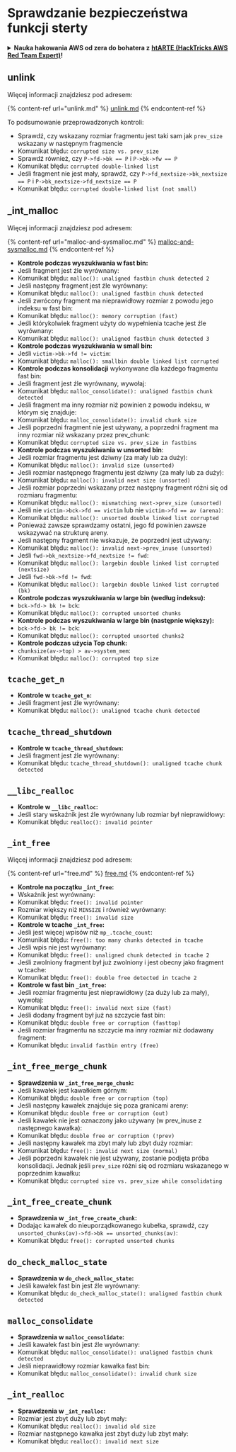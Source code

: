 # Sprawdzanie bezpieczeństwa funkcji sterty

<details>

<summary><strong>Nauka hakowania AWS od zera do bohatera z</strong> <a href="https://training.hacktricks.xyz/courses/arte"><strong>htARTE (HackTricks AWS Red Team Expert)</strong></a><strong>!</strong></summary>

Inne sposoby wsparcia HackTricks:

* Jeśli chcesz zobaczyć swoją **firmę reklamowaną w HackTricks** lub **pobrać HackTricks w formacie PDF**, sprawdź [**PLANY SUBSKRYPCYJNE**](https://github.com/sponsors/carlospolop)!
* Zdobądź [**oficjalne gadżety PEASS & HackTricks**](https://peass.creator-spring.com)
* Odkryj [**Rodzinę PEASS**](https://opensea.io/collection/the-peass-family), naszą kolekcję ekskluzywnych [**NFT**](https://opensea.io/collection/the-peass-family)
* **Dołącz do** 💬 [**grupy Discord**](https://discord.gg/hRep4RUj7f) lub [**grupy telegramowej**](https://t.me/peass) albo **śledź** nas na **Twitterze** 🐦 [**@hacktricks\_live**](https://twitter.com/hacktricks\_live)**.**
* **Podziel się swoimi sztuczkami hakerskimi, przesyłając PR-y do** [**HackTricks**](https://github.com/carlospolop/hacktricks) i [**HackTricks Cloud**](https://github.com/carlospolop/hacktricks-cloud) na GitHubie.

</details>

## unlink

Więcej informacji znajdziesz pod adresem:

{% content-ref url="unlink.md" %}
[unlink.md](unlink.md)
{% endcontent-ref %}

To podsumowanie przeprowadzonych kontroli:

* Sprawdź, czy wskazany rozmiar fragmentu jest taki sam jak `prev_size` wskazany w następnym fragmencie
* Komunikat błędu: `corrupted size vs. prev_size`
* Sprawdź również, czy `P->fd->bk == P` i `P->bk->fw == P`
* Komunikat błędu: `corrupted double-linked list`
* Jeśli fragment nie jest mały, sprawdź, czy `P->fd_nextsize->bk_nextsize == P` i `P->bk_nextsize->fd_nextsize == P`
* Komunikat błędu: `corrupted double-linked list (not small)`

## \_int\_malloc

Więcej informacji znajdziesz pod adresem:

{% content-ref url="malloc-and-sysmalloc.md" %}
[malloc-and-sysmalloc.md](malloc-and-sysmalloc.md)
{% endcontent-ref %}

* **Kontrole podczas wyszukiwania w fast bin:**
* Jeśli fragment jest źle wyrównany:
* Komunikat błędu: `malloc(): unaligned fastbin chunk detected 2`
* Jeśli następny fragment jest źle wyrównany:
* Komunikat błędu: `malloc(): unaligned fastbin chunk detected`
* Jeśli zwrócony fragment ma nieprawidłowy rozmiar z powodu jego indeksu w fast bin:
* Komunikat błędu: `malloc(): memory corruption (fast)`
* Jeśli którykolwiek fragment użyty do wypełnienia tcache jest źle wyrównany:
* Komunikat błędu: `malloc(): unaligned fastbin chunk detected 3`
* **Kontrole podczas wyszukiwania w small bin:**
* Jeśli `victim->bk->fd != victim`:
* Komunikat błędu: `malloc(): smallbin double linked list corrupted`
* **Kontrole podczas konsolidacji** wykonywane dla każdego fragmentu fast bin:&#x20;
* Jeśli fragment jest źle wyrównany, wywołaj:
* Komunikat błędu: `malloc_consolidate(): unaligned fastbin chunk detected`
* Jeśli fragment ma inny rozmiar niż powinien z powodu indeksu, w którym się znajduje:
* Komunikat błędu: `malloc_consolidate(): invalid chunk size`
* Jeśli poprzedni fragment nie jest używany, a poprzedni fragment ma inny rozmiar niż wskazany przez prev\_chunk:
* Komunikat błędu: `corrupted size vs. prev_size in fastbins`
* **Kontrole podczas wyszukiwania w unsorted bin**:
* Jeśli rozmiar fragmentu jest dziwny (za mały lub za duży):&#x20;
* Komunikat błędu: `malloc(): invalid size (unsorted)`
* Jeśli rozmiar następnego fragmentu jest dziwny (za mały lub za duży):
* Komunikat błędu: `malloc(): invalid next size (unsorted)`
* Jeśli rozmiar poprzedni wskazany przez następny fragment różni się od rozmiaru fragmentu:
* Komunikat błędu: `malloc(): mismatching next->prev_size (unsorted)`
* Jeśli nie `victim->bck->fd == victim` lub nie `victim->fd == av (arena)`:
* Komunikat błędu: `malloc(): unsorted double linked list corrupted`
* Ponieważ zawsze sprawdzamy ostatni, jego fd powinien zawsze wskazywać na strukturę areny.
* Jeśli następny fragment nie wskazuje, że poprzedni jest używany:
* Komunikat błędu: `malloc(): invalid next->prev_inuse (unsorted)`
* Jeśli `fwd->bk_nextsize->fd_nextsize != fwd`:
* Komunikat błędu: `malloc(): largebin double linked list corrupted (nextsize)`
* Jeśli `fwd->bk->fd != fwd`:
* Komunikat błędu: `malloc(): largebin double linked list corrupted (bk)`
* **Kontrole podczas wyszukiwania w large bin (według indeksu):**
* `bck->fd-> bk != bck`:
* Komunikat błędu: `malloc(): corrupted unsorted chunks`
* **Kontrole podczas wyszukiwania w large bin (następnie większy):**
* `bck->fd-> bk != bck`:
* Komunikat błędu: `malloc(): corrupted unsorted chunks2`
* **Kontrole podczas użycia Top chunk:**
* `chunksize(av->top) > av->system_mem`:
* Komunikat błędu: `malloc(): corrupted top size`

## `tcache_get_n`

* **Kontrole w `tcache_get_n`:**
* Jeśli fragment jest źle wyrównany:
* Komunikat błędu: `malloc(): unaligned tcache chunk detected`

## `tcache_thread_shutdown`

* **Kontrole w `tcache_thread_shutdown`:**
* Jeśli fragment jest źle wyrównany:
* Komunikat błędu: `tcache_thread_shutdown(): unaligned tcache chunk detected`

## `__libc_realloc`

* **Kontrole w `__libc_realloc`:**
* Jeśli stary wskaźnik jest źle wyrównany lub rozmiar był nieprawidłowy:
* Komunikat błędu: `realloc(): invalid pointer`

## `_int_free`

Więcej informacji znajdziesz pod adresem:

{% content-ref url="free.md" %}
[free.md](free.md)
{% endcontent-ref %}

* **Kontrole na początku `_int_free`:**
* Wskaźnik jest wyrównany:
* Komunikat błędu: `free(): invalid pointer`
* Rozmiar większy niż `MINSIZE` i również wyrównany:
* Komunikat błędu: `free(): invalid size`
* **Kontrole w tcache `_int_free`:**
* Jeśli jest więcej wpisów niż `mp_.tcache_count`:
* Komunikat błędu: `free(): too many chunks detected in tcache`
* Jeśli wpis nie jest wyrównany:
* Komunikat błędu: `free(): unaligned chunk detected in tcache 2`
* Jeśli zwolniony fragment był już zwolniony i jest obecny jako fragment w tcache:
* Komunikat błędu: `free(): double free detected in tcache 2`
* **Kontrole w fast bin `_int_free`:**
* Jeśli rozmiar fragmentu jest nieprawidłowy (za duży lub za mały), wywołaj:
* Komunikat błędu: `free(): invalid next size (fast)`
* Jeśli dodany fragment był już na szczycie fast bin:
* Komunikat błędu: `double free or corruption (fasttop)`
* Jeśli rozmiar fragmentu na szczycie ma inny rozmiar niż dodawany fragment:
* Komunikat błędu: `invalid fastbin entry (free)`
## **`_int_free_merge_chunk`**

* **Sprawdzenia w `_int_free_merge_chunk`:**
* Jeśli kawałek jest kawałkiem górnym:
* Komunikat błędu: `double free or corruption (top)`
* Jeśli następny kawałek znajduje się poza granicami areny:
* Komunikat błędu: `double free or corruption (out)`
* Jeśli kawałek nie jest oznaczony jako używany (w prev\_inuse z następnego kawałka):
* Komunikat błędu: `double free or corruption (!prev)`
* Jeśli następny kawałek ma zbyt mały lub zbyt duży rozmiar:
* Komunikat błędu: `free(): invalid next size (normal)`
* Jeśli poprzedni kawałek nie jest używany, zostanie podjęta próba konsolidacji. Jednak jeśli `prev_size` różni się od rozmiaru wskazanego w poprzednim kawałku:
* Komunikat błędu: `corrupted size vs. prev_size while consolidating`

## **`_int_free_create_chunk`**

* **Sprawdzenia w `_int_free_create_chunk`:**
* Dodając kawałek do nieuporządkowanego kubełka, sprawdź, czy `unsorted_chunks(av)->fd->bk == unsorted_chunks(av)`:
* Komunikat błędu: `free(): corrupted unsorted chunks`

## `do_check_malloc_state`

* **Sprawdzenia w `do_check_malloc_state`:**
* Jeśli kawałek fast bin jest źle wyrównany:
* Komunikat błędu: `do_check_malloc_state(): unaligned fastbin chunk detected`

## `malloc_consolidate`

* **Sprawdzenia w `malloc_consolidate`:**
* Jeśli kawałek fast bin jest źle wyrównany:
* Komunikat błędu: `malloc_consolidate(): unaligned fastbin chunk detected`
* Jeśli nieprawidłowy rozmiar kawałka fast bin:
* Komunikat błędu: `malloc_consolidate(): invalid chunk size`

## `_int_realloc`

* **Sprawdzenia w `_int_realloc`:**
* Rozmiar jest zbyt duży lub zbyt mały:
* Komunikat błędu: `realloc(): invalid old size`
* Rozmiar następnego kawałka jest zbyt duży lub zbyt mały:
* Komunikat błędu: `realloc(): invalid next size`
